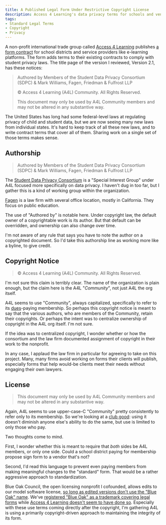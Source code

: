 ```yaml
---
title: A Published Legal Form Under Restrictive Copyright License
description: Access 4 Learning's data privacy terms for schools and vendors
tags:
- Standard Legal Terms
- Copyright
- Privacy
---
```


A non-profit international trade group called [Access 4 Learning](https://a4l.org/about-us/) publishes [a form contract](https://privacy.a4l.org/national-dpa/) for school districts and service providers like e-learning platforms.  The form adds terms to their existing contracts to comply with student privacy laws.  The title page of the version I reviewed, Version 2.1, has these notices:

> Authored by Members of the Student Data Privacy Consortium (SDPC) & Mark Williams, Fagen, Friedman & Fulfrost LLP
>
> © Access 4 Learning (A4L) Community. All Rights Reserved.
>
> This document may only be used by A4L Community members and may not be altered in any substantive way.

The United States has long had some federal-level laws at regulating privacy of child and student data, but we are now seeing many new laws from individual states.  It's hard to keep track of all these new laws, and to write contract terms that cover all of them.  Sharing work on a single set of those terms makes sense.

## Authorship

> Authored by Members of the Student Data Privacy Consortium (SDPC) & Mark Williams, Fagen, Friedman & Fulfrost LLP

The [Student Data Privacy Consortium](https://privacy.a4l.org/) is a "Special Interest Group" under A4L focused more specifically on data privacy.  I haven't dug in too far, but I gather this is a kind of working group within the organization.

[Fagen](https://www.f3law.com/) is a law firm  with several office location, mostly in California.  They focus on public education.

The use of "Authored by" is notable here.  Under copyright law, the default owner of a copyrightable work is its author.  But that default can be overridden, and ownership can also change over time.

I'm not aware of any rule that says you have to note the author on a copyrighted document.  So I'd take this authorship line as working more like a byline, to give credit.

## Copyright Notice

> © Access 4 Learning (A4L) Community. All Rights Reserved.

I'm not sure this claim is terribly clear.  The name of the organization is plain enough, but the claim here is the A4L "_Community_", not just A4L the org itself.

A4L seems to use "Community", always capitalized, specifically to refer to its [dues](https://files.a4l.org/home/Membership/A4L_Community_Membership_Dues_Matrix_May2025.pdf)-paying membership.  So perhaps this copyright notice is meant to say that the various authors, who are members of the Community, retain their copyrights.  Or perhaps the intent was to centralize ownership of copyright in the A4L org itself.  I'm not sure.

If the idea was to centralized copyright, I wonder whether or how the consortium and the law firm documented assignment of copyright in their work to the nonprofit.

In any case, I applaud the law firm in particular for agreeing to take on this project.  Many, many firms avoid working on forms their clients will publish, especially forms that help would-be clients meet their needs without engaging their own lawyers.

## License

> This document may only be used by A4L Community members and may not be altered in any substantive way.

Again, A4L seems to use upper-case-C "Community" pretty consistently to refer only to its membership.  So we're looking at a [club good](https://en.wikipedia.org/wiki/Club_good_): using it doesn't diminish anyone else's ability to do the same, but use is limited to only those who pay.

Two thoughts come to mind.

First, I wonder whether this is meant to require that _both_ sides be A4L members, or only one side.  Could a school district paying for membership propose sign form to a vendor that's not?

Second, I'd read this language to prevent even paying members from making meaningful changes to the "standard" form.  That would be a rather aggressive approach to standardization.

Blue Oak Council, the open licensing nonprofit I cofounded, allows edits to our model software license, [so long as edited versions don't use the "Blue Oak" name](https://blueoakcouncil.org/license/1.0.0#permission).  We've [registered "Blue Oak" as a trademark covering legal forms](https://tsdr.uspto.gov/#caseNumber=88323101&caseSearchType=US_APPLICATION&caseType=DEFAULT&searchType=statusSearch) while [Access 4 Learning doesn't seem to have done so](https://tsdr.uspto.gov/#caseNumber=86133532&caseSearchType=US_APPLICATION&caseType=DEFAULT&searchType=statusSearch).  Especially with these use terms coming directly after the copyright, I'm gathering A4L is using a primarily copyright-driven approach to maintaining the integrity of its form.

